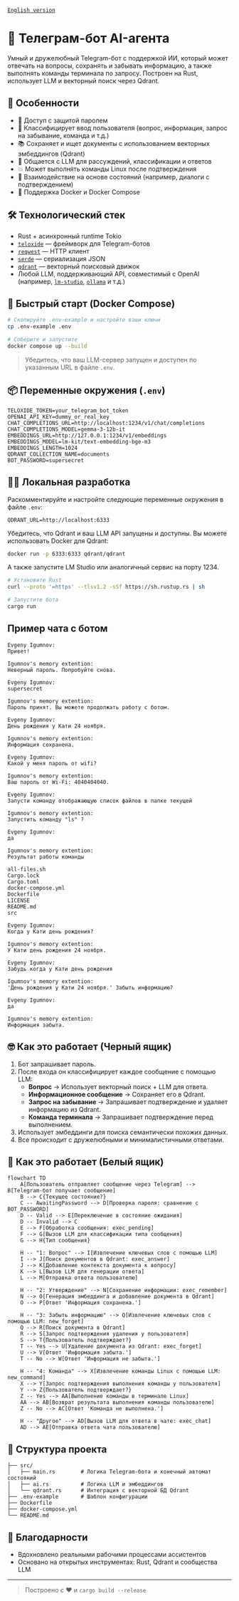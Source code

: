 [`English version`](https://github.com/evgenyigumnov/ai-agent-telegram-bot)
# 🤖 Телеграм-бот AI-агента

Умный и дружелюбный Telegram-бот с поддержкой ИИ, который может отвечать на вопросы, сохранять и забывать информацию, а также выполнять команды терминала по запросу. Построен на Rust, использует LLM и векторный поиск через Qdrant.

## 🧠 Особенности

- 🔐 Доступ с защитой паролем
- 💬 Классифицирует ввод пользователя (вопрос, информация, запрос на забывание, команда и т.д.)
- 📚 Сохраняет и ищет документы с использованием векторных эмбеддингов (Qdrant)
- 🤖 Общается с LLM для рассуждений, классификации и ответов
- 💥 Может выполнять команды Linux после подтверждения
- 🔁 Взаимодействие на основе состояний (например, диалоги с подтверждением)
- 🐳 Поддержка Docker и Docker Compose

## 🛠 Технологический стек

- Rust + асинхронный runtime Tokio
- [`teloxide`](https://github.com/teloxide/teloxide) — фреймворк для Telegram-ботов
- [`reqwest`](https://github.com/seanmonstar/reqwest) — HTTP клиент
- [`serde`](https://github.com/serde-rs/serde) — сериализация JSON
- [`qdrant`](https://qdrant.tech/) — векторный поисковый движок
- Любой LLM, поддерживающий API, совместимый с OpenAI (например, [`lm-studio`](https://github.com/lmstudio-ai/lms), [`ollama`](https://github.com/ollama/ollama) и т.д.)

## 🚀 Быстрый старт (Docker Compose)

```bash
# Скопируйте .env-example и настройте ваши ключи
cp .env-example .env

# Соберите и запустите
docker compose up --build
```

> Убедитесь, что ваш LLM-сервер запущен и доступен по указанным URL в файле `.env`.

## 📦 Переменные окружения (`.env`)

```env
TELOXIDE_TOKEN=your_telegram_bot_token
OPENAI_API_KEY=dummy_or_real_key
CHAT_COMPLETIONS_URL=http://localhost:1234/v1/chat/completions
CHAT_COMPLETIONS_MODEL=gemma-3-12b-it
EMBEDDINGS_URL=http://127.0.0.1:1234/v1/embeddings
EMBEDDINGS_MODEL=lm-kit/text-embedding-bge-m3
EMBEDDINGS_LENGTH=1024
QDRANT_COLLECTION_NAME=documents
BOT_PASSWORD=supersecret
```

## 🧑‍💻 Локальная разработка

Раскомментируйте и настройте следующие переменные окружения в файле `.env`:
```
QDRANT_URL=http://localhost:6333
```

Убедитесь, что Qdrant и ваш LLM API запущены и доступны. Вы можете использовать Docker для Qdrant:

```bash
docker run -p 6333:6333 qdrant/qdrant
```

А также запустите LM Studio или аналогичный сервис на порту 1234.

```bash
# Установите Rust
curl --proto '=https' --tlsv1.2 -sSf https://sh.rustup.rs | sh

# Запустите бота
cargo run
```

## Пример чата с ботом

```
Evgeny Igumnov:
Привет!

Igumnov's memory extention:
Неверный пароль. Попробуйте снова.

Evgeny Igumnov:
supersecret

Igumnov's memory extention:
Пароль принят. Вы можете продолжать работу с ботом.

Evgeny Igumnov:
День рождения у Кати 24 ноября.

Igumnov's memory extention:
Информация сохранена.

Evgeny Igumnov:
Какой у меня пароль от wifi?

Igumnov's memory extention:
Ваш пароль от Wi-Fi: 4040404040. 

Evgeny Igumnov:
Запусти команду отображающую список файлов в папке текущей

Igumnov's memory extention:
Запустить команду "ls" ?

Evgeny Igumnov:
да

Igumnov's memory extention:
Результат работы команды

all-files.sh
Cargo.lock
Cargo.toml
docker-compose.yml
Dockerfile
LICENSE
README.md
src

Evgeny Igumnov:
Когда у Кати день рождения?

Igumnov's memory extention:
У Кати день рождения 24 ноября.

Evgeny Igumnov:
Забудь когда у Кати день рождения

Igumnov's memory extention:
'День рождения у Кати 24 ноября.' Забыть информацию?

Evgeny Igumnov:
да

Igumnov's memory extention:
Информация забыта.
```
## 🤓 Как это работает (Черный ящик)

1. Бот запрашивает пароль.
2. После входа он классифицирует каждое сообщение с помощью LLM:
   - **Вопрос** → Использует векторный поиск + LLM для ответа.
   - **Информационное сообщение** → Сохраняет его в Qdrant.
   - **Запрос на забывание** → Запрашивает подтверждение и удаляет информацию из Qdrant.
   - **Команда терминала** → Запрашивает подтверждение перед выполнением.
3. Использует эмбеддинги для поиска семантически похожих данных.
4. Все происходит с дружелюбными и минималистичными ответами.

## 📝 Как это работает (Белый ящик)
```mermaid
flowchart TD
    A[Пользователь отправляет сообщение через Telegram] --> B[Telegram-бот получает сообщение]
    B --> C{Текущее состояние?}
    C -- AwaitingPassword --> D[Проверка пароля: сравнение с BOT_PASSWORD]
    D -- Valid --> E[Переключение в состояние ожидания]
    D -- Invalid --> C
    E --> F[Обработка сообщения: exec_pending]
    F --> G[Вызов LLM для классификации типа сообщения]
    G --> H{Тип сообщения}
    
    H -- "1: Вопрос" --> I[Извлечение ключевых слов с помощью LLM]
    I --> J[Поиск документов в Qdrant: exec_answer]
    J --> K[Добавление контекста документа к вопросу]
    K --> L[Вызов LLM для генерации ответа]
    L --> M[Отправка ответа пользователю]
    
    H -- "2: Утверждение" --> N[Сохранение информации: exec_remember]
    N --> O[Генерация эмбеддинга и добавление документа в Qdrant]
    O --> P[Ответ 'Информация сохранена.']
    
    H -- "3: Забыть информацию" --> Q[Извлечение ключевых слов с помощью LLM: new_forget]
    Q --> R[Поиск документа в Qdrant]
    R --> S[Запрос подтверждения удаления у пользователя]
    S --> T{Пользователь подтверждает?}
    T -- Yes --> U[Удаление документа из Qdrant: exec_forget]
    U --> V[Ответ 'Информация забыта.']
    T -- No --> W[Ответ 'Информация не забыта.']
    
    H -- "4: Команда" --> X[Извлечение команды Linux с помощью LLM: new_command]
    X --> Y[Запрос подтверждения выполнения команды у пользователя]
    Y --> Z{Пользователь подтверждает?}
    Z -- Yes --> AA[Выполнение команды в терминале Linux]
    AA --> AB[Возврат результата выполнения команды пользователю]
    Z -- No --> AC[Ответ 'Команда не выполнена.']
    
    H -- "Другое" --> AD[Вызов LLM для ответа в чате: exec_chat]
    AD --> AE[Отправка ответа чата пользователю]
```

## 📁 Структура проекта

```
├── src/
│   ├── main.rs        # Логика Telegram-бота и конечный автомат состояний
│   ├── ai.rs          # Логика LLM и эмбеддингов
│   └── qdrant.rs      # Интеграция с векторной БД Qdrant
├── .env-example       # Шаблон конфигурации
├── Dockerfile
├── docker-compose.yml
└── README.md
```

## 🧡 Благодарности

- Вдохновлено реальными рабочими процессами ассистентов
- Основано на открытых инструментах: Rust, Qdrant и сообщества LLM

---

> Построено с ❤️ и `cargo build --release`